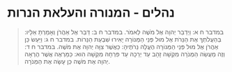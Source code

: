 # נהלים - המנורה והעלאת הנרות

> במדבר ח א: וַיְדַבֵּר יְהוָה אֶל מֹשֶׁה לֵּאמֹר.
> במדבר ח ב: דַּבֵּר אֶל אַהֲרֹן וְאָמַרְתָּ אֵלָיו:  בְּהַעֲלֹתְךָ אֶת הַנֵּרֹת אֶל מוּל פְּנֵי הַמְּנוֹרָה יָאִירוּ שִׁבְעַת הַנֵּרוֹת.
> במדבר ח ג: וַיַּעַשׂ כֵּן אַהֲרֹן אֶל מוּל פְּנֵי הַמְּנוֹרָה הֶעֱלָה נֵרֹתֶיהָ:  כַּאֲשֶׁר צִוָּה יְהוָה אֶת מֹשֶׁה.
> במדבר ח ד: וְזֶה מַעֲשֵׂה הַמְּנֹרָה מִקְשָׁה זָהָב עַד יְרֵכָהּ עַד פִּרְחָהּ מִקְשָׁה הִוא:  כַּמַּרְאֶה אֲשֶׁר הֶרְאָה יְהוָה אֶת מֹשֶׁה כֵּן עָשָׂה אֶת הַמְּנֹרָה. 
 

